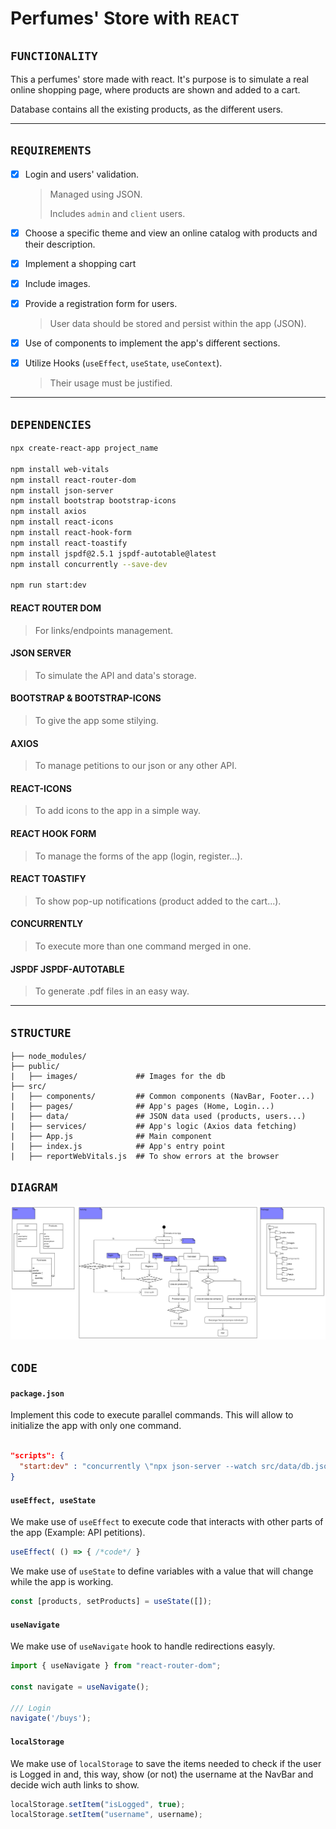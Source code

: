 # Perfumes' Store with `REACT`

## `FUNCTIONALITY`

This a perfumes' store made with react. It's purpose is to simulate a real online shopping page, where products are shown and added to a cart.

Database contains all the existing products, as the different users.

---

## `REQUIREMENTS`

- [x] Login and users' validation.

  > Managed using JSON.
  >
  > Includes `admin` and `client` users.

- [x] Choose a specific theme and view an online catalog with products and their description.

- [x] Implement a shopping cart

- [x] Include images.

- [x] Provide a registration form for users.

  > User data should be stored and persist within the app (JSON).

- [x] Use of components to implement the app's different sections.

- [x] Utilize Hooks (`useEffect`, `useState`, `useContext`).

  > Their usage must be justified.

---

## `DEPENDENCIES`

```bash
npx create-react-app project_name

npm install web-vitals
npm install react-router-dom
npm install json-server
npm install bootstrap bootstrap-icons
npm install axios
npm install react-icons
npm install react-hook-form
npm install react-toastify
npm install jspdf@2.5.1 jspdf-autotable@latest
npm install concurrently --save-dev

npm run start:dev
```

#### REACT ROUTER DOM

> For links/endpoints management.

#### JSON SERVER

> To simulate the API and data's storage.

#### BOOTSTRAP & BOOTSTRAP-ICONS

> To give the app some stilying.

#### AXIOS

> To manage petitions to our json or any other API.

#### REACT-ICONS

> To add icons to the app in a simple way.

#### REACT HOOK FORM

> To manage the forms of the app (login, register...).

#### REACT TOASTIFY

> To show pop-up notifications (product added to the cart...).

#### CONCURRENTLY

> To execute more than one command merged in one.

#### JSPDF JSPDF-AUTOTABLE

> To generate .pdf files in an easy way.

---

## `STRUCTURE`

>
    ├── node_modules/
    ├── public/
    |   ├── images/             ## Images for the db
    ├── src/
    |   ├── components/         ## Common components (NavBar, Footer...)
    |   ├── pages/              ## App's pages (Home, Login...)
    |   ├── data/               ## JSON data used (products, users...)
    |   ├── services/           ## App's logic (Axios data fetching)
    |   ├── App.js              ## Main component
    |   ├── index.js            ## App's entry point
    |   ├── reportWebVitals.js  ## To show errors at the browser

## `DIAGRAM`

![Diagram][diagrama]

## `CODE`

#### `package.json`

Implement this code to execute parallel commands. This will allow to initialize the app with only one command.

```json

"scripts": {
  "start:dev" : "concurrently \"npx json-server --watch src/data/db.json --port 3001\" \"npm start\""
}

```

#### `useEffect, useState`

We make use of `useEffect` to execute code that interacts with other parts of the app (Example: API petitions).

```js
useEffect( () => { /*code*/ }
```

We make use of `useState` to define variables with a value that will change while the app is working.

```js
const [products, setProducts] = useState([]);
```

#### `useNavigate`

We make use of `useNavigate` hook to handle redirections easyly.

```js
import { useNavigate } from "react-router-dom";

const navigate = useNavigate();

/// Login
navigate('/buys');
```

#### `localStorage`

We make use of `localStorage` to save the items needed to check if the user is Logged in and, this way, show (or not) the username at the NavBar and decide wich auth links to show.

```js
localStorage.setItem("isLogged", true);
localStorage.setItem("username", username);
```

[diagrama]: PS_DB-Activity-Package.png